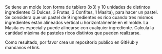Se tiene un molde (con forma de tablero 3x3) y 10 unidades de distintos ingredientes (3 Dulces, 3 Frutas, 3 Confites, 1 Masita), para hacer un pastel.
Se considera que un pastel de 9 ingredientes es rico cuando tres mismos ingredientes están alineados vertical u horizontalmente en el molde. La Masita es especial y puede alinearse con cualquier ingrediente.
Calcula la cantidad máxima de pasteles ricos distintos que pueden realizarse.

Como resultado, por favor crea un repositorio publico en GitHub y mandanos el link.